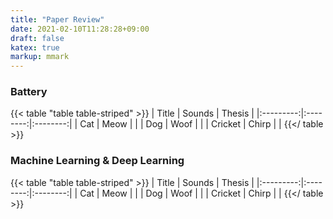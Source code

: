 ```yaml
---
title: "Paper Review"
date: 2021-02-10T11:28:28+09:00
draft: false
katex: true
markup: mmark
---
```

### Battery
{{< table "table table-striped" >}}
| Title  | Sounds | Thesis |
|:---------:|:--------:|:--------:|
| Cat       | Meow     |          |
| Dog       | Woof     |          |
| Cricket   | Chirp    |          |
{{</ table >}}

### Machine Learning & Deep Learning
{{< table "table table-striped" >}}
| Title  | Sounds | Thesis |
|:---------:|:--------:|:--------:|
| Cat       | Meow     |          |
| Dog       | Woof     |          |
| Cricket   | Chirp    |          |
{{</ table >}}
